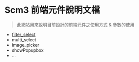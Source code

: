# Scm3 前端元件說明文檔

> 此網站用來說明目前設計的前端元件之使用方式 & 參數的使用

- [filter_select](./filter_select.html)
- multi_select
- image_picker
- showPopupbox
- ...
